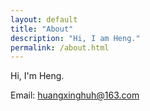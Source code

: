 ```yaml
---
layout: default
title: "About"
description: "Hi, I am Heng."
permalink: /about.html
---
```


Hi, I'm Heng.

Email: huangxinghuh@163.com
